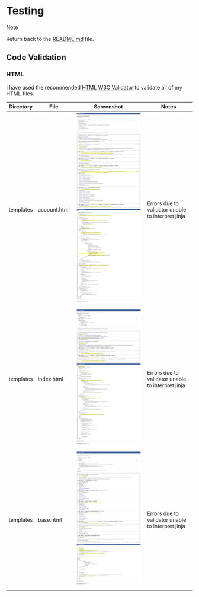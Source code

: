 # Testing

> [!NOTE]  
> Return back to the [README.md](README.md) file.

## Code Validation

### HTML

I have used the recommended [HTML W3C Validator](https://validator.w3.org) to validate all of my HTML files.

| Directory | File | Screenshot | Notes |
| --- | --- | --- | --- |
| templates | account.html | ![screenshot](documentation/testingScreenshots/accountHtmlValidation.jpeg) | Errors due to validator unable to interpret jinja |
| templates | index.html | ![screenshot](documentation/testingScreenshots/indexHtmlValidation.jpeg) | Errors due to validator unable to interpret jinja |
| templates | base.html | ![screenshot](documentation/testingScreenshots/baseHtmlValidation.jpeg) | Errors due to validator unable to interpret jinja |


